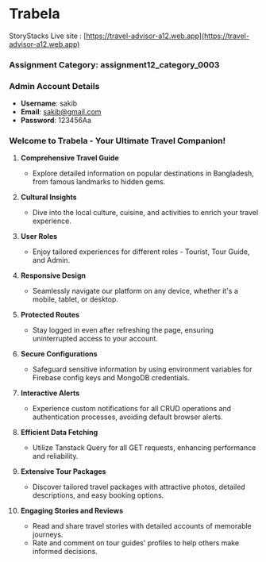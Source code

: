 # Trabela

StoryStacks Live site : [https://travel-advisor-a12.web.app](https://travel-advisor-a12.web.app)

### Assignment Category: assignment12_category_0003

### Admin Account Details
- **Username**: sakib
- **Email**: sakib@gmail.com
- **Password**: 123456Aa

### Welcome to Trabela - Your Ultimate Travel Companion!

1. **Comprehensive Travel Guide**
   - Explore detailed information on popular destinations in Bangladesh, from famous landmarks to hidden gems.

2. **Cultural Insights**
   - Dive into the local culture, cuisine, and activities to enrich your travel experience.

3. **User Roles**
   - Enjoy tailored experiences for different roles - Tourist, Tour Guide, and Admin.

4. **Responsive Design**
   - Seamlessly navigate our platform on any device, whether it's a mobile, tablet, or desktop.

5. **Protected Routes**
   - Stay logged in even after refreshing the page, ensuring uninterrupted access to your account.

6. **Secure Configurations**
   - Safeguard sensitive information by using environment variables for Firebase config keys and MongoDB credentials.

7. **Interactive Alerts**
   - Experience custom notifications for all CRUD operations and authentication processes, avoiding default browser alerts.

8. **Efficient Data Fetching**
   - Utilize Tanstack Query for all GET requests, enhancing performance and reliability.

9. **Extensive Tour Packages**
   - Discover tailored travel packages with attractive photos, detailed descriptions, and easy booking options.

10. **Engaging Stories and Reviews**
    - Read and share travel stories with detailed accounts of memorable journeys.
    - Rate and comment on tour guides' profiles to help others make informed decisions.
